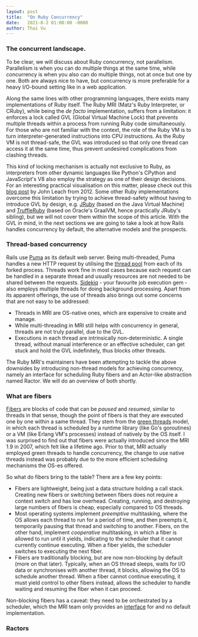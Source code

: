 ```yaml
---
layout: post
title:  "On Ruby Concurrency"
date:   2021-8-2 01:00:00 -0000
author: Thai Vu
---
```

### The concurrent landscape.

To be clear, we will discuss about Ruby concurrency, not parallelism. Parallelism is when you can do multiple things at
the same time, while concurrency is when you also can do multiple things, not at once but one by one. Both are always nice to have,
but concurrency is more preferable for a heavy I/O-bound setting like in a web application.

Along the same lines with other programming languages, there exists many implementations of Ruby itself. 
The Ruby MRI (Matz's Ruby Interpreter, or CRuby), while being the _de facto_ implementation,
suffers from a limitation: it enforces a lock called GVL (Global Virtual Machine Lock) that prevents
multiple threads within a process from running Ruby code simultaneously. For those who are not familiar with the context,
the role of the Ruby VM is to turn interpreter-generated instructions into CPU instructions.
As the Ruby VM is not thread-safe, the GVL was introduced so that only one thread can access it at the
same time, thus prevent undesired complications from clashing threads.

This kind of locking mechanism is actually
not exclusive to Ruby, as interpreters from other dynamic languages like Python's CPython and JavaScript's V8
also employ the strategy as one of their design decisions.
For an interesting practical visualisation on this matter, please check out this
[blog post](https://johnleach.co.uk/posts/2012/10/15/visualising-the-ruby-global-vm-lock) by
John Leach from 2012. Some other Ruby implementations
overcome this limitation by trying to achieve thread-safety without having to introduce GVL by design,
e.g. [JRuby](https://github.com/jruby/jruby) (based on the Java Virtual Machine)
and [TruffleRuby](https://github.com/oracle/truffleruby) (based on Oracle's GraalVM, hence practically
JRuby's sibling), but we will not cover them within the scope of this article. With the GVL in mind,
in the next sections we are going to take a look at how Rails handles concurrency by default, the alternative
models and the prospects.

### Thread-based concurrency
Rails use [Puma](https://github.com/puma/puma) as its default web server. Being multi-threaded, Puma handles
a new HTTP request by utilising the [thread pool](https://en.wikipedia.org/wiki/Thread_pool) from each of its forked process.
Threads work fine in most cases because each request can be handled
in a separate thread and usually resources are not needed to be shared between the requests.
[Sidekiq](https://github.com/mperham/sidekiq) - your favourite job execution gem -
also employs multiple threads for doing background processing.
Apart from its apparent offerings, the use of threads also brings out some concerns that are not easy to be addressed:
- Threads in MRI are OS-native ones, which are expensive to create and manage.
- While multi-threading in MRI still helps with concurrency in general, threads are not truly parallel, due to the GVL. 
- Executions in each thread are intrinsically non-deterministic. A single thread, without manual
interference or an effective scheduler, can get stuck and hold the GVL indefinitely, thus blocks other threads.

The Ruby MRI's maintainers have been attempting to tackle the above downsides by introducing non-thread models
for achieving concurrency, namely an interface for scheduling Ruby fibers and an Actor-like abstraction named Ractor.
We will do an overview of both shortly.

### What are fibers
[Fibers](https://ruby-doc.org/core-3.0.2/Fiber.html) are blocks of code that can be _paused_ and _resumed_,
similar to threads in that sense, though the point of fibers is that they are executed one by one within a same thread.
They stem from the [green threads](https://en.wikipedia.org/wiki/Green_threads)
model, in which each thread is scheduled by a runtime library (like Go's goroutines) or a VM (like Erlang VM's
processes) instead of natively by the OS itself. 
I was surprised to find out that fibers were actually introduced since the MRI 1.9 in 2007, which
felt like a lifetime ago.
Prior to that, MRI actually employed green threads to handle concurrency, the change to use native threads
instead was probably due to the more efficient scheduling mechanisms the OS-es offered.

So what do fibers bring to the table? There are a few key points:
- Fibers are lightweight, being just a data structure holding a call stack.
Creating new fibers or switching between fibers does not require a context switch and has low overhead.
Creating, running, and destroying large numbers of fibers is cheap, especially compared to OS threads.
- Most operating systems implement _preemptive_ multitasking,
where the OS allows each thread to run for a period of time,
and then preempts it, temporarily pausing that thread and switching to another.
Fibers, on the other hand, implement _cooperative_ multitasking,
in which a fiber is allowed to run until it yields,
indicating to the scheduler that it cannot currently continue executing.
When a fiber yields, the scheduler switches to executing the next fiber.
- Fibers are traditionally blocking, but are now non-blocking by default (more on that later).
Typically, when an OS thread sleeps, waits for I/O data or synchronises with another thread, it blocks,
allowing the OS to schedule another thread.
When a fiber cannot continue executing, it must yield control to other fibers instead, allows
the scheduler to handle waiting and resuming the fiber when it can proceed.

Non-blocking fibers has a caveat: they need to be orchestrated by a scheduler, which the MRI team only provides an
[interface](https://ruby-doc.org/core-3.0.2/Fiber/SchedulerInterface.html)
for and no default implementation.

### Ractors
